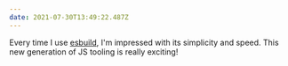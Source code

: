 ```yaml
---
date: 2021-07-30T13:49:22.487Z
---
```


Every time I use [esbuild](https://esbuild.github.io/), I'm impressed with its simplicity and speed. This new generation of JS tooling is really exciting!